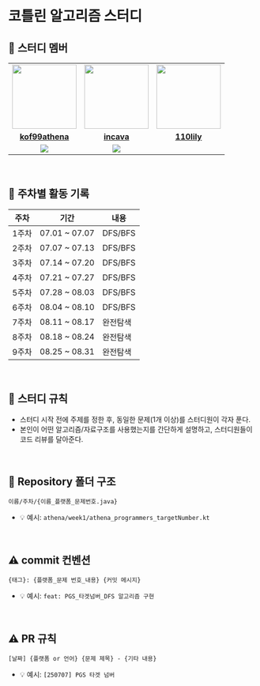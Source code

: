 
#  코틀린 알고리즘 스터디

## 🏅 스터디 멤버

<table>
 <tr>
    <td align="center"><a href="https://github.com/kof99athena"><img src="https://avatars.githubusercontent.com/kof99athena" width="130px;" alt=""></a></td>
    <td align="center"><a href="https://github.com/incava"><img src="https://avatars.githubusercontent.com/incava" width="130px;" alt=""></a></td>
    <td align="center"><a href="https://github.com/110lily"><img src="https://avatars.githubusercontent.com/110lily" width="130px;" alt=""></a></td>
  </tr>
  <tr>
    <td align="center"><a href="https://github.com/kof99athena"><b>kof99athena</b></a></td>
<td align="center"><a href="https://github.com/incava"><b>incava</b></a></td>
   <td align="center"><a href="https://github.com/110lily"><b>110lily</b></a></td>
  </tr>
  <tr>
    <td align="center">
      <img src="https://mazassumnida.wtf/api/mini/generate_badge?boj=hye023" />
    </td>
    <td align="center">
      <img src="https://mazassumnida.wtf/api/mini/generate_badge?boj=ingi1118" />
    </td>
  </tr> 
</table>

<br/>

## 📅 주차별 활동 기록

| 주차 | 기간 | 내용 |
|------|------|------|
| 1주차 | 07.01 ~ 07.07 | DFS/BFS |
| 2주차 | 07.07 ~ 07.13 | DFS/BFS |
| 3주차 | 07.14 ~ 07.20 | DFS/BFS |
| 4주차 | 07.21 ~ 07.27 | DFS/BFS |
| 5주차 | 07.28 ~ 08.03 | DFS/BFS |
| 6주차 | 08.04 ~ 08.10 | DFS/BFS |
| 7주차 | 08.11 ~ 08.17 | 완전탐색 |
| 8주차 | 08.18 ~ 08.24 | 완전탐색 |
| 9주차 | 08.25 ~ 08.31 | 완전탐색 |

<br/>

## 📌 스터디 규칙
- 스터디 시작 전에 주제를 정한 후, 동일한 문제(1개 이상)를 스터디원이 각자 푼다.
- 본인이 어떤 알고리즘/자료구조를 사용했는지를 간단하게 설명하고, 스터디원들이 코드 리뷰를 달아준다. 

<br/>

## 📁 Repository 폴더 구조
```
이름/주차/{이름_플랫폼_문제번호.java}
```

- 💡 예시: `athena/week1/athena_programmers_targetNumber.kt`

<br/>

## ⚠️ commit 컨벤션

```
{태그}: {플랫폼_문제 번호_내용} {커밋 메시지}
```

- 💡 예시: `feat: PGS_타겟넘버_DFS 알고리즘 구현`

<br>

## ⚠️ PR 규칙

```
[날짜] {플랫폼 or 언어} {문제 제목} - {기타 내용}
```

- 💡 예시: `[250707] PGS 타겟 넘버`

<br/>
